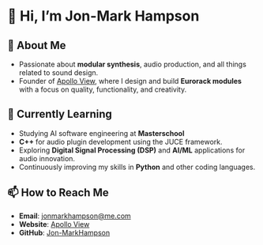 # 👋 Hi, I’m Jon-Mark Hampson

## 👀 About Me
- Passionate about **modular synthesis**, audio production, and all things related to sound design.
- Founder of [Apollo View](https://apolloviewmodular.com), where I design and build **Eurorack modules** with a focus on quality, functionality, and creativity.

## 🌱 Currently Learning
- Studying AI software engineering at **Masterschool**
- **C++** for audio plugin development using the JUCE framework.
- Exploring **Digital Signal Processing (DSP)** and **AI/ML** applications for audio innovation.
- Continuously improving my skills in **Python** and other coding languages.

## 📫 How to Reach Me
- **Email**: [jonmarkhampson@me.com](mailto:jonmarkhampson@me.com)
- **Website**: [Apollo View](https://apolloviewmodular.com)
- **GitHub**: [Jon-MarkHampson](https://github.com/Jon-MarkHampson)
<!---
Jon-MarkHampson/Jon-MarkHampson is a ✨ special ✨ repository because its `README.md` (this file) appears on your GitHub profile.
You can click the Preview link to take a look at your changes.
--->
